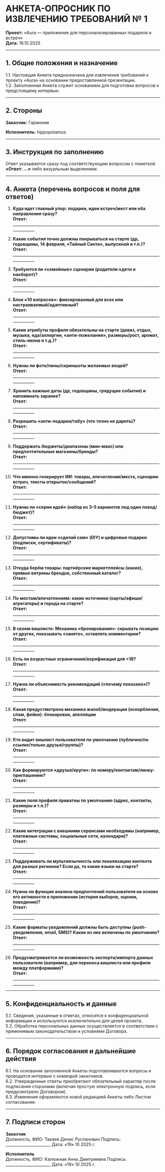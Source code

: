 # АНКЕТА-ОПРОСНИК ПО ИЗВЛЕЧЕНИЮ ТРЕБОВАНИЙ № 1  

**Проект:** «Aura — приложение для персонализированных подарков и встреч»  
**Дата:** 18.10.2025

---

## 1. Общие положения и назначение
1.1. Настоящая Анкета предназначена для извлечения требований к проекту «Aura» на основании предоставленной презентации.  
1.2. Заполненная Анкета служит основанием для подготовки вопросов к предстоящему интервью.

---

## 2. Стороны

**Заказчик:** Гармония

**Исполнитель:** hippopotamus

---

## 3. Инструкция по заполнению
Ответ указывается сразу под соответствующим вопросом с пометкой **«Ответ: …»** либо визуальным выделением.

---

## 4. Анкета (перечень вопросов и поля для ответов)

1. **Куда идет главный упор: подарки, идеи встреч/мест или оба направления сразу?**  
  **Ответ:** ______________________________________________________________________________________
 
2. **Какие события точно должны покрываться на старте (др, годовщины, 14 февраля, «Тайный Санта», выпускной и т.п.)?**  
  **Ответ:** ______________________________________________________________________________________
 
3. **Требуются ли «семейные» сценарии (родители→дети и наоборот)?**  
  **Ответ:** ______________________________________________________________________________________
 
4. **Блок «10 вопросов»: фиксированный для всех или настраиваемый/адаптивный?**  
  **Ответ:** ______________________________________________________________________________________
 
5. **Какие атрибуты профиля обязательны на старте (девиз, отдых, музыка, еда/аллергии, «анти-пожелания», размеры/рост, аромат, стиль-икона и т.д.)?**  
  **Ответ:** ______________________________________________________________________________________
  
6. **Нужны ли фото/пины/скриншоты желаемых вещей?**  
  **Ответ:** ______________________________________________________________________________________
 
7. **Хранить важные даты (др, годовщины, грядущие события) и напоминать заранее?**  
  **Ответ:** ______________________________________________________________________________________
 
8. **Разрешить «анти-подарки/табу» (что точно не дарить)?**  
  **Ответ:** ______________________________________________________________________________________
 
9. **Поддержать бюджеты/диапазоны (мин–макс) или предпочтительные магазины/бренды?**  
  **Ответ:** ______________________________________________________________________________________
 
10. **Что именно генерирует ИИ: товары, впечатления/места, сценарии встреч, тексты открыток/сообщений?**  
   **Ответ:** ______________________________________________________________________________________

11. **Нужны ли «серии идей» (набор из 3–5 вариантов под один повод/бюджет)?**  
   **Ответ:** ______________________________________________________________________________________
 
12. **Допустимы ли идеи «сделай сам» (DIY) и цифровые подарки (подписки, сертификаты)?**  
   **Ответ:** ______________________________________________________________________________________
 
13. **Откуда берём товары: партнёрские маркетплейсы (какие), прямые витрины брендов, собственный каталог?**  
   **Ответ:** ______________________________________________________________________________________
 
14. **По местам/впечатлениям: какие источники (карты/афиши/агрегаторы) и города на старте?**  
   **Ответ:** ______________________________________________________________________________________
 
15. **В своем вишлисте: Механика «бронирования»: скрывать позицию от других, показывать «занято», оставлять комментарии?**  
   **Ответ:** ______________________________________________________________________________________

16. **Есть ли возрастные ограничения/верификация для \<18?**  
   **Ответ:** ______________________________________________________________________________________
 
17. **Нужна ли объяснимость рекомендаций («почему показано»)?**  
   **Ответ:** ______________________________________________________________________________________
 
18. **Какая предустмотрена механика жалоб/модерации (оскорбления, спам, фейки): блокировки, апелляции**  
   **Ответ:** ______________________________________________________________________________________
 
19. **Кто видит вишлист пользователя по умолчанию (публично/по ссылке/только друзья/группы)?**  
   **Ответ:** ______________________________________________________________________________________
 
20. **Как формируются «друзья/круги»: по номеру/контактам/линку-приглашению?**  
   **Ответ:** ______________________________________________________________________________________
 
21. **Какие поля профиля приватны по умолчанию (адрес, контакты, размеры и т.п.)?**  
   **Ответ:** ______________________________________________________________________________________
    
23. **Какие интеграции с внешними сервисами необходимы (например, платежные системы, социальные сети, календари)?**  
   **Ответ:** ______________________________________________________________________________________

24. **Поддерживать ли мультиязычность или локализацию контента для разных регионов? Если да, то какие языки на старте?**  
   **Ответ:** ______________________________________________________________________________________

25. **Нужна ли функция анализа предпочтений пользователя на основе его активности в приложении (история выборов, оценки, поведение)?**  
   **Ответ:** ______________________________________________________________________________________

26. **Какие форматы уведомлений должны быть доступны (push-уведомления, email, SMS)? Какие из них включены по умолчанию?**  
   **Ответ:** ______________________________________________________________________________________

27. **Предусматривается ли возможность экспорта/импорта данных пользователя (например, для переноса вишлиста или профиля между платформами)?**  
   **Ответ:** ______________________________________________________________________________________

---
   
## 5. Конфиденциальность и данные
5.1. Сведения, указанные в ответах, относятся к конфиденциальной информации и используются исключительно для целей проекта.  
5.2. Обработка персональных данных осуществляется в соответствии с применимым законодательством и условиями Договора.

---

## 6. Порядок согласования и дальнейшие действия
6.1. На основании заполненной Анкеты подготавливаются вопросы и проводится интервью с командой заказчиков.  
6.2. Утвержденные ответы приобретают обязательный характер после подписания сторонами (включая простую электронную подпись, если предусмотрено Договором).  
6.3. Изменения оформляются новой редакцией Анкеты либо Листом согласования.

---

## 7. Подписи сторон

**Заказчик**  
Должность, ФИО: Такаев Денис Русланович
Подпись: _______________________  Дата: «19» 10 2025 г.

**Исполнитель**  
Должность, ФИО: Калюжная Анна Дмитриевна 
Подпись: _______________________  Дата: «19» 10 2025 г.


